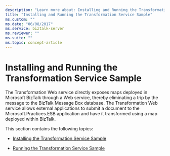 ```yaml
---
description: "Learn more about: Installing and Running the Transformation Service Sample"
title: "Installing and Running the Transformation Service Sample"
ms.custom: ""
ms.date: "06/08/2017"
ms.service: biztalk-server
ms.reviewer: ""
ms.suite: ""
ms.topic: concept-article
---
```

# Installing and Running the Transformation Service Sample
The Transformation Web service directly exposes maps deployed in Microsoft BizTalk through a Web service, thereby eliminating a trip by the message to the BizTalk Message Box database. The Transformation Web service allows external applications to submit a document to the Microsoft.Practices.ESB application and have it transformed using a map deployed within BizTalk.  
  
 This section contains the following topics:  
  
-   [Installing the Transformation Service Sample](../esb-toolkit/installing-the-transformation-service-sample.md)  
  
-   [Running the Transformation Service Sample](../esb-toolkit/running-the-transformation-service-sample.md)
